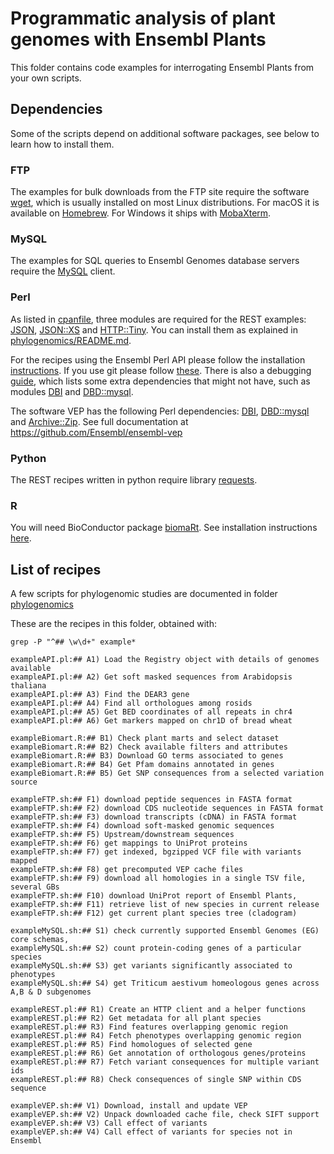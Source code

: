 
# Programmatic analysis of plant genomes with Ensembl Plants

This folder contains code examples for interrogating Ensembl Plants from your own scripts.

<!-- [![Build Status](https://travis-ci.com/Ensembl/plant_tools.svg?branch=master)](https://travis-ci.com/Ensembl/plant_tools) -->

## Dependencies

Some of the scripts depend on additional software packages, see below to learn how to install them.

### FTP

The examples for bulk downloads from the FTP site require the software [wget](https://www.gnu.org/software/wget/), which is usually installed on most Linux distributions. For macOS it is available on [Homebrew](https://brew.sh). For Windows it ships with [MobaXterm](https://mobaxterm.mobatek.net).

### MySQL

The examples for SQL queries to Ensembl Genomes database servers require the [MySQL](https://www.mysql.com) client.

### Perl

As listed in [cpanfile](./cpanfile), three modules are required for the REST examples: [JSON](https://metacpan.org/pod/JSON), [JSON::XS](https://metacpan.org/pod/JSON::XS) and [HTTP::Tiny](https://metacpan.org/pod/HTTP::Tiny). You can install them as explained in [phylogenomics/README.md](../phylogenomics/README.md). 

For the recipes using the Ensembl Perl API please follow the installation [instructions](http://www.ensembl.org/info/docs/api/api_installation.html). If you use git please follow [these](http://www.ensembl.org/info/docs/api/api_git.html). There is also a debugging [guide](https://m.ensembl.org/info/docs/api/debug_installation_guide.html), which lists some extra dependencies that might not have, such as modules [DBI](https://metacpan.org/pod/DBI) and [DBD::mysql](https://metacpan.org/pod/DBD::mysql).

The software VEP has the following Perl dependencies: [DBI](https://metacpan.org/pod/DBI), [DBD::mysql](https://metacpan.org/pod/DBD::mysql) and [Archive::Zip](https://metacpan.org/pod/Archive::Zip). See full documentation at https://github.com/Ensembl/ensembl-vep

### Python

The REST recipes written in python require library [requests](https://pypi.org/project/requests).

### R

You will need BioConductor package [biomaRt](http://www.bioconductor.org/packages/release/bioc/html/biomaRt.html). See installation instructions [here](https://www.ensembl.org/info/data/biomart/biomart_r_package.html).


## List of recipes

A few scripts for phylogenomic studies are documented in folder [phylogenomics](../phylogenomics)

These are the recipes in this folder, obtained with:

```
grep -P "^## \w\d+" example*

exampleAPI.pl:## A1) Load the Registry object with details of genomes available
exampleAPI.pl:## A2) Get soft masked sequences from Arabidopsis thaliana
exampleAPI.pl:## A3) Find the DEAR3 gene
exampleAPI.pl:## A4) Find all orthologues among rosids
exampleAPI.pl:## A5) Get BED coordinates of all repeats in chr4
exampleAPI.pl:## A6) Get markers mapped on chr1D of bread wheat

exampleBiomart.R:## B1) Check plant marts and select dataset
exampleBiomart.R:## B2) Check available filters and attributes
exampleBiomart.R:## B3) Download GO terms associated to genes
exampleBiomart.R:## B4) Get Pfam domains annotated in genes
exampleBiomart.R:## B5) Get SNP consequences from a selected variation source

exampleFTP.sh:## F1) download peptide sequences in FASTA format
exampleFTP.sh:## F2) download CDS nucleotide sequences in FASTA format
exampleFTP.sh:## F3) download transcripts (cDNA) in FASTA format
exampleFTP.sh:## F4) download soft-masked genomic sequences
exampleFTP.sh:## F5) Upstream/downstream sequences
exampleFTP.sh:## F6) get mappings to UniProt proteins
exampleFTP.sh:## F7) get indexed, bgzipped VCF file with variants mapped
exampleFTP.sh:## F8) get precomputed VEP cache files
exampleFTP.sh:## F9) download all homologies in a single TSV file, several GBs
exampleFTP.sh:## F10) download UniProt report of Ensembl Plants, 
exampleFTP.sh:## F11) retrieve list of new species in current release
exampleFTP.sh:## F12) get current plant species tree (cladogram)

exampleMySQL.sh:## S1) check currently supported Ensembl Genomes (EG) core schemas,
exampleMySQL.sh:## S2) count protein-coding genes of a particular species
exampleMySQL.sh:## S3) get variants significantly associated to phenotypes
exampleMySQL.sh:## S4) get Triticum aestivum homeologous genes across A,B & D subgenomes

exampleREST.pl:## R1) Create an HTTP client and a helper functions 
exampleREST.pl:## R2) Get metadata for all plant species 
exampleREST.pl:## R3) Find features overlapping genomic region
exampleREST.pl:## R4) Fetch phenotypes overlapping genomic region
exampleREST.pl:## R5) Find homologues of selected gene
exampleREST.pl:## R6) Get annotation of orthologous genes/proteins
exampleREST.pl:## R7) Fetch variant consequences for multiple variant ids
exampleREST.pl:## R8) Check consequences of single SNP within CDS sequence

exampleVEP.sh:## V1) Download, install and update VEP
exampleVEP.sh:## V2) Unpack downloaded cache file, check SIFT support 
exampleVEP.sh:## V3) Call effect of variants 
exampleVEP.sh:## V4) Call effect of variants for species not in Ensembl
```
